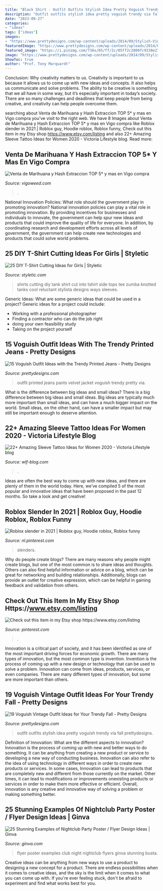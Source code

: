 ```yaml
---
title: "Black Shirt - Outfit Outfits Stylish Idea Pretty Voguish Trendy Via Fall Prettydesigns"
description: "Outfit outfits stylish idea pretty voguish trendy via fall prettydesigns"
date: "2023-09-27"
categories:
- "ideas"
tags: ["ideas"]
images:
- "https://www.prettydesigns.com/wp-content/uploads/2014/09/Stylish-Vintage-Outfit-Idea.jpg"
featuredImage: "https://www.prettydesigns.com/wp-content/uploads/2014/09/Stylish-Vintage-Outfit-Idea.jpg"
featured_image: "https://i.pinimg.com/736x/05/ff/2c/05ff2c2800fc9338e276a3a76f3a3be8.jpg"
image: "https://www.prettydesigns.com/wp-content/uploads/2014/09/Stylish-Vintage-Outfit-Idea.jpg"
ShowToc: true
author: "Prof. Tony Marquardt"
---
```



Conclusion: Why creativity matters to us.
Creativity is important to us because it allows us to come up with new ideas and concepts. It also helps us communicate and solve problems. The ability to be creative is something that we all have in some way, but it’s especially important in today’s society. There are so many challenges and deadlines that keep people from being creative, and creativity can help people overcome them.

	

		
searching about Venta de Marihuana y Hash Extraccion TOP 5* y mas en Vigo compra you've visit to the right web. We have 8 Images about Venta de Marihuana y Hash Extraccion TOP 5* y mas en Vigo compra like Roblox slender in 2021 | Roblox guy, Hoodie roblox, Roblox funny, Check out this item in my Etsy shop https://www.etsy.com/listing and also 22+ Amazing Sleeve Tattoo Ideas for Women 2020 - Viсtoria Lifestyle blog. Read more:
		
    
## Venta De Marihuana Y Hash Extraccion TOP 5* Y Mas En Vigo Compra

<img loading=lazy src="https://vigoweed.com/wp-content/uploads/2020/09/IMG-20200728-WA0040.jpg" onerror="this.onerror=null;this.src='https://tse2.mm.bing.net/th?id=OIP.pECiQiyUp9lH-A2BKW5X7QHaJ4&amp;pid=15.1';" alt="Venta de Marihuana y Hash Extraccion TOP 5* y mas en Vigo compra">

_Source: vigoweed.com_

>. 

	

National Innovation Policies: What role should the government play in promoting innovation?
National innovation policies can play a vital role in promoting innovation. By providing incentives for businesses and individuals to innovate, the government can help spur new ideas and products that could improve the quality of life for everyone. In addition, by coordinating research and development efforts across all levels of government, the government can help create new technologies and products that could solve world problems.

    
## 25 DIY T-Shirt Cutting Ideas For Girls | Styletic

<img loading=lazy src="https://styletic.com/wp-content/uploads/2014/11/diy-tshirt-cutting-ideas/22-cutting-shirts-into-tank-tops.jpg" onerror="this.onerror=null;this.src='https://tse4.mm.bing.net/th?id=OIP.ligGZPDzb2KKBMl05sedxgHaLJ&amp;pid=15.1';" alt="25 DIY T-Shirt Cutting Ideas for Girls | Styletic">

_Source: styletic.com_

>shirts cutting diy tank shirt cut into tshirt side tops tee zumba knotted tanks cool reluctant stylista designs ways sleeves. 

	

Generic Ideas: What are some generic ideas that could be used in a project?
Generic ideas for a project could include: 
- Working with a professional photographer 
- Finding a contractor who can do the job right 
- doing your own feasibility study 
- Taking on the project yourself

    
## 15 Voguish Outfit Ideas With The Trendy Printed Jeans - Pretty Designs

<img loading=lazy src="https://www.prettydesigns.com/wp-content/uploads/2014/07/Voguish-Printed-Pants-Outfit-with-Velvet-Jacket.jpg" onerror="this.onerror=null;this.src='https://tse2.mm.bing.net/th?id=OIP.bB8FL6furGHvBX6thIsLBwHaLG&amp;pid=15.1';" alt="15 Voguish Outfit Ideas with the Trendy Printed Jeans - Pretty Designs">

_Source: prettydesigns.com_

>outfit printed jeans pants velvet jacket voguish trendy pretty via. 

	

What is the difference between big ideas and small ideas?
There is a big difference between big ideas and small ideas. Big ideas are typically much more important than small ideas, and can have a much bigger impact on the world. Small ideas, on the other hand, can have a smaller impact but may still be important enough to deserve attention.

    
## 22+ Amazing Sleeve Tattoo Ideas For Women 2020 - Viсtoria Lifestyle Blog

<img loading=lazy src="https://wlf-blog.com/wp-content/uploads/2020/04/1.SleeveTattoo.22-683x1024.jpg" onerror="this.onerror=null;this.src='https://tse1.mm.bing.net/th?id=OIP.tTfin7WqUB2WAcEt4lzh7wHaLG&amp;pid=15.1';" alt="22+ Amazing Sleeve Tattoo Ideas for Women 2020 - Viсtoria Lifestyle blog">

_Source: wlf-blog.com_

>. 

	

Ideas are often the best way to come up with new ideas, and there are plenty of them in the world today. Here, we’ve compiled 5 of the most popular and innovative ideas that have been proposed in the past 12 months. So take a look and get creative!

    
## Roblox Slender In 2021 | Roblox Guy, Hoodie Roblox, Roblox Funny

<img loading=lazy src="https://i.pinimg.com/736x/05/ff/2c/05ff2c2800fc9338e276a3a76f3a3be8.jpg" onerror="this.onerror=null;this.src='https://tse1.mm.bing.net/th?id=OIP.96OeStS8Uu8tRl-vpAu3cAHaMx&amp;pid=15.1';" alt="Roblox slender in 2021 | Roblox guy, Hoodie roblox, Roblox funny">

_Source: nl.pinterest.com_

>slenders. 

	

Why do people create blogs?
There are many reasons why people might create blogs, but one of the most common is to share ideas and thoughts. Others can also find helpful information or advice on a blog, which can be great for networking and building relationships. Additionally, blogs can provide an outlet for creative expression, which can be helpful in gaining feedback and validation from others.

    
## Check Out This Item In My Etsy Shop Https://www.etsy.com/listing

<img loading=lazy src="https://i.pinimg.com/736x/76/d5/b7/76d5b7df549bd766d3da8e635e7a5422.jpg" onerror="this.onerror=null;this.src='https://tse3.mm.bing.net/th?id=OIP.daSkkbdChW2B6ggPcpmRVQHaG9&amp;pid=15.1';" alt="Check out this item in my Etsy shop https://www.etsy.com/listing">

_Source: pinterest.com_

>. 

	

Innovation is a critical part of society, and it has been identified as one of the most important driving forces for economic growth. There are many types of innovation, but the most common type is invention. Invention is the process of coming up with a new design or technology that can be used to solve a problem. Innovation can come from ideas, products, services, or even companies. There are many different types of innovation, but some are more important than others.

    
## 19 Voguish Vintage Outfit Ideas For Your Trendy Fall - Pretty Designs

<img loading=lazy src="https://www.prettydesigns.com/wp-content/uploads/2014/09/Stylish-Vintage-Outfit-Idea.jpg" onerror="this.onerror=null;this.src='https://tse3.mm.bing.net/th?id=OIP.wjJdAxBXlhFFGJyaWcb3XAHaK1&amp;pid=15.1';" alt="19 Voguish Vintage Outfit Ideas for Your Trendy Fall - Pretty Designs">

_Source: prettydesigns.com_

>outfit outfits stylish idea pretty voguish trendy via fall prettydesigns. 

	

Definition of Innovation: What are the different aspects to innovation?
Innovation is the process of coming up with new and better ways to do something. It can be anything from creating a new product or service to developing a new way of conducting business. Innovation can also refer to the idea of using technology in different ways in order to create new products or services. In some cases, Innovation can lead to products that are completely new and different from those currently on the market. Other times, it can lead to modifications or improvements onexisting products or services in order to make them more effective or efficient. Overall, innovation is any creative and innovative way of solving a problem or making something better.

    
## 25 Stunning Examples Of Nightclub Party Poster / Flyer Design Ideas | Ginva

<img loading=lazy src="http://ginva.com/wp-content/uploads/2012/04/party-flyer-design-examples-16.jpg" onerror="this.onerror=null;this.src='https://tse1.mm.bing.net/th?id=OIP.8PqVnDCnbcA7pi6m8EWt-wHaKY&amp;pid=15.1';" alt="25 Stunning Examples of Nightclub Party Poster / Flyer Design Ideas | Ginva">

_Source: ginva.com_

>flyer poster examples club night nightclub flyers ginva stunning busta. 

	

Creative ideas can be anything from new ways to use a product to designing a new concept for a product. There are endless possibilities when it comes to creative ideas, and the sky is the limit when it comes to what you can come up with. If you're ever feeling stuck, don't be afraid to experiment and find what works best for you.

